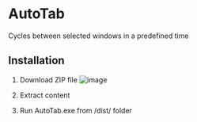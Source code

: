 # AutoTab
Cycles between selected windows in a predefined time

## Installation
1. Download ZIP file
![image](https://user-images.githubusercontent.com/73455686/228621050-2f74a5b2-2d96-4a93-af6b-6ba99a334f71.png)

2. Extract content
3. Run AutoTab.exe from /dist/ folder

